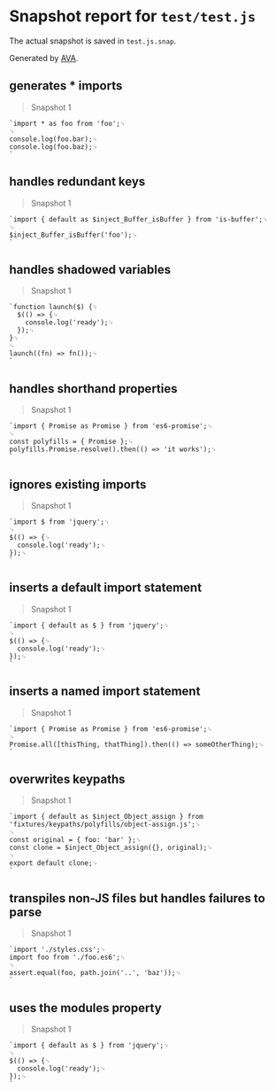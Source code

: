 # Snapshot report for `test/test.js`

The actual snapshot is saved in `test.js.snap`.

Generated by [AVA](https://ava.li).

## generates \* imports

> Snapshot 1

    `import * as foo from 'foo';␊
    ␊
    console.log(foo.bar);␊
    console.log(foo.baz);␊
    `

## handles redundant keys

> Snapshot 1

    `import { default as $inject_Buffer_isBuffer } from 'is-buffer';␊
    ␊
    $inject_Buffer_isBuffer('foo');␊
    `

## handles shadowed variables

> Snapshot 1

    `function launch($) {␊
      $(() => {␊
        console.log('ready');␊
      });␊
    }␊
    ␊
    launch((fn) => fn());␊
    `

## handles shorthand properties

> Snapshot 1

    `import { Promise as Promise } from 'es6-promise';␊
    ␊
    const polyfills = { Promise };␊
    polyfills.Promise.resolve().then(() => 'it works');␊
    `

## ignores existing imports

> Snapshot 1

    `import $ from 'jquery';␊
    ␊
    $(() => {␊
      console.log('ready');␊
    });␊
    `

## inserts a default import statement

> Snapshot 1

    `import { default as $ } from 'jquery';␊
    ␊
    $(() => {␊
      console.log('ready');␊
    });␊
    `

## inserts a named import statement

> Snapshot 1

    `import { Promise as Promise } from 'es6-promise';␊
    ␊
    Promise.all([thisThing, thatThing]).then(() => someOtherThing);␊
    `

## overwrites keypaths

> Snapshot 1

    `import { default as $inject_Object_assign } from 'fixtures/keypaths/polyfills/object-assign.js';␊
    ␊
    const original = { foo: 'bar' };␊
    const clone = $inject_Object_assign({}, original);␊
    ␊
    export default clone;␊
    `

## transpiles non-JS files but handles failures to parse

> Snapshot 1

    `import './styles.css';␊
    import foo from './foo.es6';␊
    ␊
    assert.equal(foo, path.join('..', 'baz'));␊
    `

## uses the modules property

> Snapshot 1

    `import { default as $ } from 'jquery';␊
    ␊
    $(() => {␊
      console.log('ready');␊
    });␊
    `
